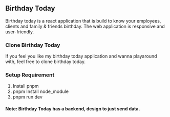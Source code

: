 ## Birthday Today

Birthday today is a react application that is build to know your employees, clients and family & friends birthday. The web application is responsive and user-friendly.

### Clone Birthday Today

If you feel you like my birthday today application and wanna playaround with, feel free to clone birthday today.

### Setup Requirement

1. Install pnpm
1. pnpm Install node_module
1. pnpm run dev

#### Note: Birthday Today has a backend, design to just send data.
